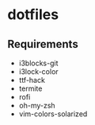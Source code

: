 # dotfiles

## Requirements

* i3blocks-git
* i3lock-color
* ttf-hack
* termite
* rofi
* oh-my-zsh
* vim-colors-solarized

